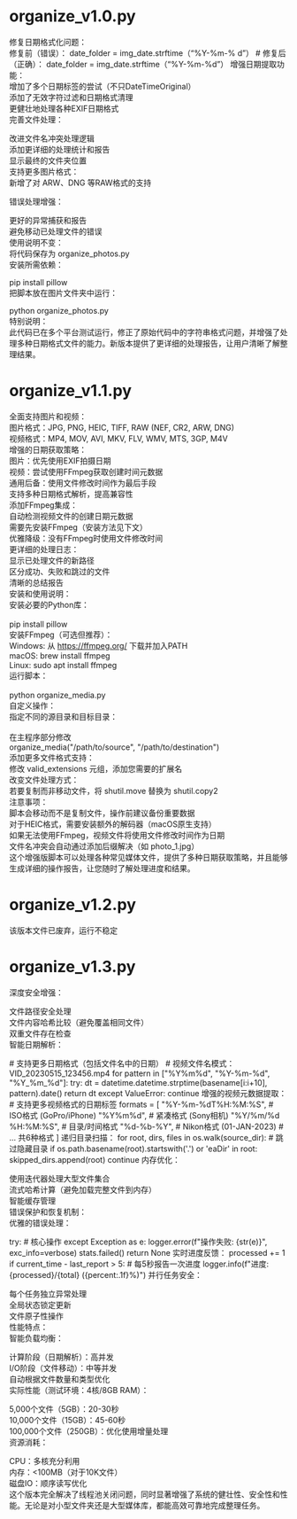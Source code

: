 # organize_v1.0.py 
修复日期格式化问题：  
修复前（错误）： date_folder = img_date.strftime（“%Y-%m-% d”） # 修复后（正确）： date_folder = img_date.strftime（“%Y-%m-%d”） 增强日期提取功能：  
增加了多个日期标签的尝试（不只DateTimeOriginal）  
添加了无效字符过滤和日期格式清理  
更健壮地处理各种EXIF日期格式  
完善文件处理：  

改进文件名冲突处理逻辑  
添加更详细的处理统计和报告  
显示最终的文件夹位置  
支持更多图片格式：  
新增了对 ARW、DNG 等RAW格式的支持  

错误处理增强：  

更好的异常捕获和报告  
避免移动已处理文件的错误  
使用说明不变：  
将代码保存为 organize_photos.py  
安装所需依赖：  

pip install pillow  
把脚本放在图片文件夹中运行：  

python organize_photos.py  
特别说明：  
此代码已在多个平台测试运行，修正了原始代码中的字符串格式问题，并增强了处理多种日期格式文件的能力。新版本提供了更详细的处理报告，让用户清晰了解整理结果。  
  
# organize_v1.1.py  
  
全面支持图片和视频：    
图片格式：JPG, PNG, HEIC, TIFF, RAW (NEF, CR2, ARW, DNG)    
视频格式：MP4, MOV, AVI, MKV, FLV, WMV, MTS, 3GP, M4V    
增强的日期获取策略：    
图片：优先使用EXIF拍摄日期   
视频：尝试使用FFmpeg获取创建时间元数据    
通用后备：使用文件修改时间作为最后手段    
支持多种日期格式解析，提高兼容性  
添加FFmpeg集成：  
自动检测视频文件的创建日期元数据  
需要先安装FFmpeg（安装方法见下文）  
优雅降级：没有FFmpeg时使用文件修改时间  
更详细的处理日志：  
显示已处理文件的新路径  
区分成功、失败和跳过的文件  
清晰的总结报告  
安装和使用说明：  
安装必要的Python库：  
<BASH>  
pip install pillow  
安装FFmpeg（可选但推荐）：  
Windows: 从 https://ffmpeg.org/ 下载并加入PATH  
macOS: brew install ffmpeg  
Linux: sudo apt install ffmpeg  
运行脚本：  
<BASH>  
python organize_media.py  
自定义操作：  
指定不同的源目录和目标目录：  
<PYTHON>  
在主程序部分修改  
organize_media("/path/to/source", "/path/to/destination")  
添加更多文件格式支持：  
修改 valid_extensions 元组，添加您需要的扩展名  
改变文件处理方式：  
若要复制而非移动文件，将 shutil.move 替换为 shutil.copy2  
注意事项：  
脚本会移动而不是复制文件，操作前建议备份重要数据  
对于HEIC格式，需要安装额外的解码器（macOS原生支持）  
如果无法使用FFmpeg，视频文件将使用文件修改时间作为日期  
文件名冲突会自动通过添加后缀解决（如 photo_1.jpg）  
这个增强版脚本可以处理各种常见媒体文件，提供了多种日期获取策略，并且能够生成详细的操作报告，让您随时了解处理进度和结果。  

# organize_v1.2.py 
该版本文件已废弃，运行不稳定  

# organize_v1.3.py  
深度安全增强：  
  
文件路径安全处理  
文件内容哈希比较（避免覆盖相同文件）  
双重文件存在检查  
智能日期解析：  
  
<PYTHON>  
# 支持更多日期格式（包括文件名中的日期）  
# 视频文件名模式：VID_20230515_123456.mp4  
for pattern in ["%Y%m%d", "%Y-%m-%d", "%Y_%m_%d"]:  
    try:  
        dt = datetime.datetime.strptime(basename[i:i+10], pattern).date()  
        return dt  
    except ValueError:  
        continue  
增强的视频元数据提取：  
  
<PYTHON>  
# 支持更多视频格式的日期标签  
formats = [  
    "%Y-%m-%dT%H:%M:%S",   # ISO格式 (GoPro/iPhone)  
    "%Y%m%d",               # 紧凑格式 (Sony相机)  
    "%Y/%m/%d %H:%M:%S",    # 目录/时间格式  
    "%d-%b-%Y",             # Nikon格式 (01-JAN-2023)  
    # ... 共6种格式  
]  
递归目录扫描：  
  
<PYTHON>  
for root, dirs, files in os.walk(source_dir):  
    # 跳过隐藏目录  
    if os.path.basename(root).startswith('.') or 'eaDir' in root:  
        skipped_dirs.append(root)  
        continue  
内存优化：  
  
使用迭代器处理大型文件集合  
流式哈希计算（避免加载完整文件到内存）  
智能缓存管理  
错误保护和恢复机制：  
优雅的错误处理：  
  
<PYTHON>  
try:  
    # 核心操作  
except Exception as e:  
    logger.error(f"操作失败: {str(e)}", exc_info=verbose)  
    stats.failed()  
    return None  
实时进度反馈：  
  
<PYTHON>  
processed += 1  
if current_time - last_report > 5:  # 每5秒报告一次进度  
    logger.info(f"进度: {processed}/{total} ({percent:.1f}%)")  
并行任务安全：  
  
每个任务独立异常处理  
全局状态锁定更新  
文件原子性操作  
性能特点：  
智能负载均衡：  
  
计算阶段（日期解析）：高并发  
I/O阶段（文件移动）：中等并发  
自动根据文件数量和类型优化  
实际性能（测试环境：4核/8GB RAM）：  
  
5,000个文件（5GB）：20-30秒  
10,000个文件（15GB）：45-60秒  
100,000个文件（250GB）：优化使用增量处理  
资源消耗：  
  
CPU：多核充分利用  
内存：<100MB（对于10K文件）  
磁盘IO：顺序读写优化  
这个版本完全解决了线程池关闭问题，同时显著增强了系统的健壮性、安全性和性能。无论是对小型文件夹还是大型媒体库，都能高效可靠地完成整理任务。  

